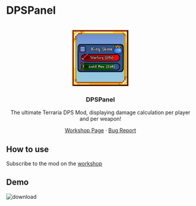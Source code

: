 # DPSPanel

<!-- PROJECT LOGO -->
<br />
<div align="center">
  <a href="https://steamcommunity.com/sharedfiles/filedetails/?id=3408391079">
    <img src="icon_workshop.png" alt="Logo" width="150">
  </a>

  <h3 align="center">DPSPanel</h3>

  The ultimate Terraria DPS Mod, displaying damage calculation per player and per weapon!

  <p align="center">
    <a href="<strong> [View Demo](##Demo) »</strong></a>
    <br />
    <br />
    <a href="https://steamcommunity.com/sharedfiles/filedetails/?id=3408391079">Workshop Page</a>
    &middot;
    <a href="https://github.com/emyhrberg/DPSPanel/issues?q=sort%3Aupdated-desc+is%3Aissue+is%3Aopen">Bug Report</a>
  </p>
</div>

## How to use
Subscribe to the mod on the [workshop](https://steamcommunity.com/sharedfiles/filedetails/?id=3408391079)

## Demo
![download](https://github.com/user-attachments/assets/cc74f150-528b-4840-8850-6a7b94086046)
